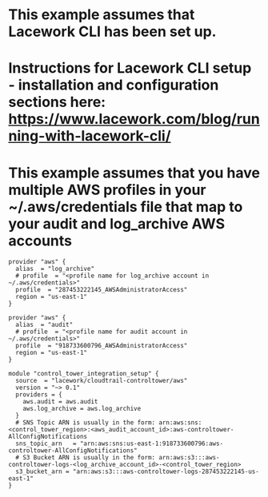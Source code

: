 # This example assumes that Lacework CLI has been set up.  
# Instructions for Lacework CLI setup - installation and configuration sections here: https://www.lacework.com/blog/running-with-lacework-cli/

# This example assumes that you have multiple AWS profiles in your ~/.aws/credentials file that map to your audit and log_archive AWS accounts

```hcl
provider "aws" {
  alias  = "log_archive"
  # profile  = "<profile name for log_archive account in ~/.aws/credentials>"
  profile  = "287453222145_AWSAdministratorAccess"
  region = "us-east-1"
}

provider "aws" {
  alias  = "audit"
  # profile  = "<profile name for audit account in ~/.aws/credentials>"
  profile  = "918733600796_AWSAdministratorAccess"
  region = "us-east-1"
}

module "control_tower_integration_setup" {
  source  = "lacework/cloudtrail-controltower/aws"
  version = "~> 0.1"
  providers = {
    aws.audit = aws.audit
    aws.log_archive = aws.log_archive
  }
  # SNS Topic ARN is usually in the form: arn:aws:sns:<control_tower_region>:<aws_audit_account_id>:aws-controltower-AllConfigNotifications
  sns_topic_arn   = "arn:aws:sns:us-east-1:918733600796:aws-controltower-AllConfigNotifications"
  # S3 Bucket ARN is usually in the form: arn:aws:s3:::aws-controltower-logs-<log_archive_account_id>-<control_tower_region>
  s3_bucket_arn = "arn:aws:s3:::aws-controltower-logs-287453222145-us-east-1"
}
```
